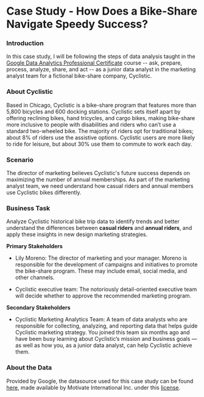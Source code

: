 # Case Study - How Does a Bike-Share Navigate Speedy Success?
### Introduction
In this case study, I will be following the steps of data analysis taught in the [Google Data Analytics Professional Certificate](https://www.coursera.org/professional-certificates/google-data-analytics?utm_source=google&utm_medium=institutions&utm_campaign=gwgsite-gDigital-paidha-sem-bk-gen-exa-glp-br-null&_ga=2.244797261.950290879.1660862123-1096932820.1658185357&_gac=1.149812676.1658444207.Cj0KCQjw8uOWBhDXARIsAOxKJ2HwpFHSnMZDJDQv74Qkx3-MUYDeY6LNt4vm-XZ9zN0puUniH0tZM0kaAlafEALw_wcB) course -- ask, prepare, process, analyze, share, and act -- as a junior data analyst in the marketing analyst team for a fictional bike-share company, Cyclistic. 

### About Cyclistic 
Based in Chicago, Cyclistic is a bike-share program that features more than 5,800 bicycles and 600 docking stations. Cyclistic sets itself apart by offering reclining bikes, hand tricycles, and cargo bikes, making bike-share more inclusive to people with disabilities and riders who can’t use a standard two-wheeled bike. The majority of riders opt for traditional bikes; about 8% of riders use the assistive options. Cyclistic users are more likely to ride for leisure, but about 30% use them to
commute to work each day.

### Scenario 
The director of marketing believes Cyclistic's future success depends on maximizing the number of annual memberships. As part of the marketing analyst team, we need understand how casual riders and annual members use Cyclistic bikes differently.

### Business Task 
Analyze Cyclistic historical bike trip data to identify trends and better understand the differences between **casual riders** and **annual riders**, and apply these insights in new design marketing strategies. 

**Primary Stakeholders** 

- Lily Moreno: The director of marketing and your manager. Moreno is responsible for the development of campaigns
and initiatives to promote the bike-share program. These may include email, social media, and other channels.

- Cyclistic executive team: The notoriously detail-oriented executive team will decide whether to approve the
recommended marketing program.

**Secondary Stakeholders** 

- Cyclistic Marketing Analytics Team: A team of data analysts who are responsible for collecting, analyzing, and
reporting data that helps guide Cyclistic marketing strategy. You joined this team six months ago and have been busy
learning about Cyclistic’s mission and business goals — as well as how you, as a junior data analyst, can help Cyclistic
achieve them.

### About the Data
Provided by Google, the datasource used for this case study can be found [here](https://divvy-tripdata.s3.amazonaws.com/index.html), made available by Motivate International Inc. under this [license](https://ride.divvybikes.com/data-license-agreement). 





